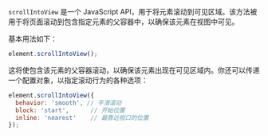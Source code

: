 `scrollIntoView` 是一个 JavaScript API，用于将元素滚动到可见区域。该方法被用于将页面滚动到包含指定元素的父容器中，以确保该元素在视图中可见。

基本用法如下：

```javascript
element.scrollIntoView();
```

这将使包含该元素的父容器滚动，以确保该元素出现在可见区域内。你还可以传递一个配置对象，以指定滚动行为的各种选项：

```javascript
element.scrollIntoView({
  behavior: 'smooth', // 平滑滚动
  block: 'start',      // 开始位置
  inline: 'nearest'    // 最靠近视口的位置
});
```
